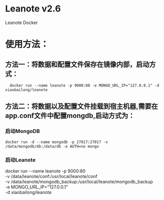 # Leanote v2.6
Leanote Docker

# 使用方法：

## 方法一：将数据和配置文件保存在镜像内部，启动方式：

      docker run --name leanote -p 9000:80 -e MONGO_URL_IP="127.0.0.1" -d xiaobailong/leanote
      
## 方法二：将数据以及配置文件挂载到宿主机器,需要在app.conf文件中配置mongdb,启动方式为：
			
### 启动MongoDB
	docker run -d --name mongodb -p 27017:27017 -v /data/mongodb/db:/data/db -e AUTH=no mongo
	
### 启动Leanote
  docker run --name leanote -p 9000:80 \
  -v /data/leanote/conf:/usr/local/leanote/conf \
  -v /data/leanote/mongodb_backup:/usr/local/leanote/mongodb_backup \
  -e MONGO_URL_IP="127.0.0.1" \
  -d xiaobailong/leanote